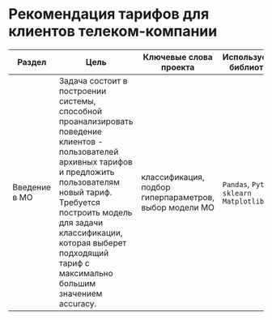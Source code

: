 # Рекомендация тарифов для клиентов телеком-компании

Раздел | Цель | Ключевые слова проекта | Используемые библиотеки
------------- |---------------- | ---------------- | -----------------------
Введение в МО | Задача состоит в построении системы, способной проанализировать поведение клиентов - пользователей архивных тарифов и предложить пользователям новый тариф. Требуется построить модель для задачи классификации, которая выберет подходящий тариф с максимально большим значением accuracy. | классификация, подбор гиперпараметров, выбор модели МО | `Pandas`, `Python`, `sklearn` `Matplotlib`
